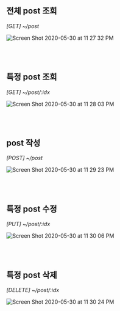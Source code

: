 ## 전체 post 조회

_[GET] ~/post_

![Screen Shot 2020-05-30 at 11 27 32 PM](https://user-images.githubusercontent.com/41534832/83331182-80241600-a2cf-11ea-8307-4ad0f1b8aac4.png)

<br><br>

## 특정 post 조회

_[GET] ~/post/:idx_

![Screen Shot 2020-05-30 at 11 28 03 PM](https://user-images.githubusercontent.com/41534832/83331214-aba70080-a2cf-11ea-92d6-0b790dab66c5.png)

<br><br>

## post 작성

_[POST] ~/post_

![Screen Shot 2020-05-30 at 11 29 23 PM](https://user-images.githubusercontent.com/41534832/83331239-caa59280-a2cf-11ea-92e7-69b519f1e162.png)

<br><br>

## 특정 post 수정

_[PUT] ~/post/:idx_

![Screen Shot 2020-05-30 at 11 30 06 PM](https://user-images.githubusercontent.com/41534832/83331250-e446da00-a2cf-11ea-9673-36e39d045b11.png)

<br><br>

## 특정 post 삭제

_[DELETE] ~/post/:idx_

![Screen Shot 2020-05-30 at 11 30 24 PM](https://user-images.githubusercontent.com/41534832/83331272-08a2b680-a2d0-11ea-9e55-5a2213b4ed63.png)